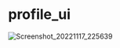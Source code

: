 # profile_ui
![Screenshot_20221117_225639](https://user-images.githubusercontent.com/113675481/202635895-578f54e6-ddf4-4190-b964-081492e00823.png)
